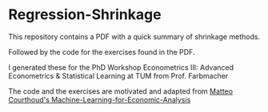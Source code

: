 # Regression-Shrinkage

This repository contains a PDF with a quick summary of shrinkage methods.

Followed by the code for the exercises found in the PDF.

I generated these for the PhD Workshop Econometrics III: Advanced Econometrics & Statistical Learning at TUM from Prof. Farbmacher

The code and the exercises are motivated and adapted from [Matteo Courthoud's Machine-Learning-for-Economic-Analysis](https://github.com/matteocourthoud/Machine-Learning-for-Economic-Analysis/blob/master/notebooks/05_regularization.ipynb)
